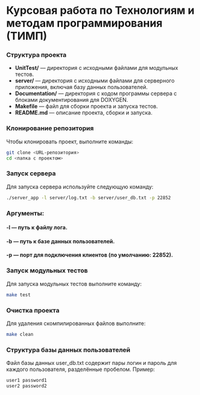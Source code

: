 # Курсовая работа по Технологиям и методам программирования (ТИМП)

### Структура проекта
- **UnitTest/** — директория с исходными файлами для модульных тестов.
- **server/** — директория с исходными файлами для серверного приложения, включая базу данных пользователей.
- **Documentation/** — директория с кодом программы сервера с блоками документирования для DOXYGEN.
- **Makefile** — файл для сборки проекта и запуска тестов.
- **README.md** — описание проекта, сборки и запуска.

### Клонирование репозитория
Чтобы клонировать проект, выполните команды:

```bash
git clone <URL-репозитория>
cd <папка с проектом>
```

### Запуск сервера
Для запуска сервера используйте следующую команду:
```bash
./server_app -l server/log.txt -b server/user_db.txt -p 22852
```

### Аргументы:
#### -l — путь к файлу лога.
#### -b — путь к базе данных пользователей.
#### -p — порт для подключения клиентов (по умолчанию: 22852).

### Запуск модульных тестов
Для запуска модульных тестов выполните команду:
```bash
make test
```
### Очистка проекта
Для удаления скомпилированных файлов выполните:
```bash
make clean
```
### Структура базы данных пользователей
Файл базы данных user_db.txt содержит пары логин и пароль для каждого пользователя, разделённые пробелом. 
Пример:
```bash
user1 password1
user2 password2
```
